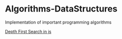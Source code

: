 # Algorithms-DataStructures
Implementation of important programming algorithms

[Depth First Search in js](https://github.com/mohd-muzamil/Algorithms-DataStructures/blob/main/DepthFirstSearch.js)
